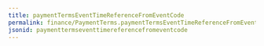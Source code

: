 ```yaml
---
title: paymentTermsEventTimeReferenceFromEventCode
permalink: finance/PaymentTerms.paymentTermsEventTimeReferenceFromEventCode.html
jsonid: paymenttermseventtimereferencefromeventcode
---
```


